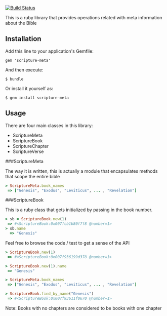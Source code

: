 [![Build Status](https://travis-ci.org/gaganawhad/scripture-meta.png)](https://travis-ci.org/gaganawahd/scripture-meta)

This is a ruby library that provides operations related with meta information about the Bible

## Installation

Add this line to your application's Gemfile:

    gem 'scripture-meta'

And then execute:

    $ bundle

Or install it yourself as:

    $ gem install scripture-meta

## Usage

There are four main classes in this library: 
  - ScriptureMeta
  - ScriptureBook
  - ScriptureChapter
  - ScriptureVerse

###ScriptureMeta

The way it is written, this is actually a module that encapsulates methods that scope the entire bible
```ruby
> ScriptureMeta.book_names
 => ["Genesis", "Exodus", "Leviticus", ... , "Revelation"]

 ```
###ScriptureBook

This is a ruby class that gets initialized by passing in the book number.

```ruby
> sb = ScriptureBook.new(1)
 => #<ScriptureBook:0x007fcb1b80f7f8 @number=1> 
> sb.name
  => "Genesis" 
```

Feel free to browse the code / test to get a sense of the API

```ruby
> ScriptureBook.new(1)
 => #<ScriptureBook:0x007f936199d378 @number=1> 

> ScriptureBook.new(1).name
 => "Genesis" 

> ScriptureMeta.book_names
 => ["Genesis", "Exodus", "Leviticus", ... , "Revelation"]

> ScriptureBook.find_by_name("Genesis")
 => #<ScriptureBook:0x007f93611f0670 @number=1>  
```

Note: Books with no chapters are considered to be books with one chapter


